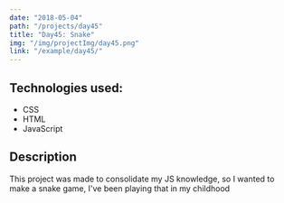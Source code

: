 ```yaml
---
date: "2018-05-04"
path: "/projects/day45"
title: "Day45: Snake"
img: "/img/projectImg/day45.png"
link: "/example/day45/"
---
```


## Technologies used:

- CSS
- HTML
- JavaScript

## Description

This project was made to consolidate my JS knowledge, so I wanted to make a snake game, I've been playing that in my childhood
